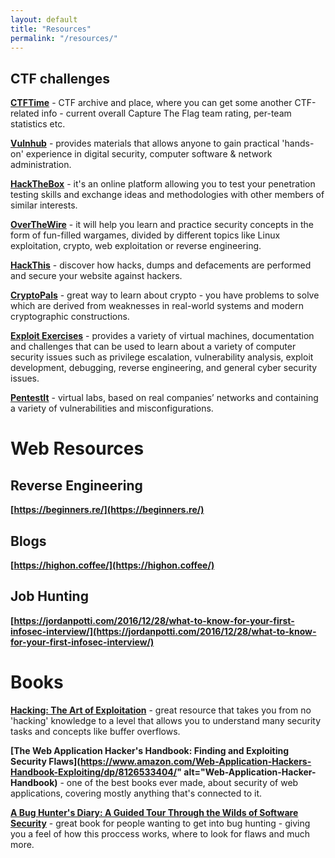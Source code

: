 ```yaml
---
layout: default
title: "Resources"
permalink: "/resources/"
---
```


<h2 class="post-title">CTF challenges</h2>

**[CTFTime](https://ctftime.org)** - CTF archive and place, where you can get some another CTF-related info - current overall Capture The Flag team rating, per-team statistics etc.

**[Vulnhub](https://www.vulnhub.com/)** - provides materials that allows anyone to gain practical 'hands-on' experience in digital security, computer software & network administration.

**[HackTheBox](https://www.hackthebox.gr)** - it's an online platform allowing you to test your penetration testing skills and exchange ideas and methodologies with other members of similar interests.

**[OverTheWire](http://overthewire.org)** - it will help you learn and practice security concepts in the form of fun-filled wargames, divided by different topics like Linux exploitation, crypto, web exploitation or reverse engineering.

**[HackThis](https://www.hackthis.co.uk)** - discover how hacks, dumps and defacements are performed and secure your website against hackers.

**[CryptoPals](http://cryptopals.com/)** - great way to learn about crypto - you have problems to solve which are derived from weaknesses in real-world systems and modern cryptographic constructions.

**[Exploit Exercises](https://exploit-exercises.com/)** - provides a variety of virtual machines, documentation and challenges that can be used to learn about a variety of computer security issues such as privilege escalation, vulnerability analysis, exploit development, debugging, reverse engineering, and general cyber security issues.

**[PentestIt](https://lab.pentestit.ru/)** - virtual labs, based on real companies’ networks and containing a variety of vulnerabilities and misconfigurations.

# Web Resources

## Reverse Engineering

**[https://beginners.re/](https://beginners.re/)**

## Blogs

**[https://highon.coffee/](https://highon.coffee/)**

## Job Hunting

**[https://jordanpotti.com/2016/12/28/what-to-know-for-your-first-infosec-interview/](https://jordanpotti.com/2016/12/28/what-to-know-for-your-first-infosec-interview/)**

# Books

**[Hacking: The Art of Exploitation](https://www.amazon.com/Hacking-Art-Exploitation-2nd-Erickson/dp/1593271441)** - great resource that takes you from no 'hacking' knowledge to a level that allows you to understand many security tasks and concepts like buffer overflows.

**[The Web Application Hacker's Handbook: Finding and Exploiting Security Flaws](https://www.amazon.com/Web-Application-Hackers-Handbook-Exploiting/dp/8126533404/" alt="Web-Application-Hacker-Handbook)** - one of the best books ever made, about security of web applications, covering mostly anything that's connected to it.

**[A Bug Hunter's Diary: A Guided Tour Through the Wilds of Software Security](https://www.amazon.com/Bug-Hunters-Diary-Software-Security/dp/1593273851/)** - great book for people wanting to get into bug hunting - giving you a feel of how this proccess works, where to look for flaws and much more.
